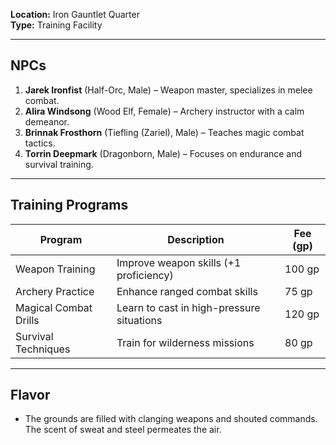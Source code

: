 **Location:** Iron Gauntlet Quarter  
**Type:** Training Facility

---

## NPCs

1. **Jarek Ironfist** (Half-Orc, Male) – Weapon master, specializes in melee combat.
2. **Alira Windsong** (Wood Elf, Female) – Archery instructor with a calm demeanor.
3. **Brinnak Frosthorn** (Tiefling (Zariel), Male) – Teaches magic combat tactics.
4. **Torrin Deepmark** (Dragonborn, Male) – Focuses on endurance and survival training.

---

## Training Programs

|Program|Description|Fee (gp)|
|---|---|---|
|Weapon Training|Improve weapon skills (+1 proficiency)|100 gp|
|Archery Practice|Enhance ranged combat skills|75 gp|
|Magical Combat Drills|Learn to cast in high-pressure situations|120 gp|
|Survival Techniques|Train for wilderness missions|80 gp|

---

## Flavor

- The grounds are filled with clanging weapons and shouted commands. The scent of sweat and steel permeates the air.